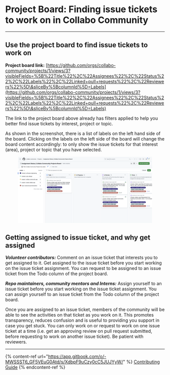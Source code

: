 # Project Board: Finding issue tickets to work on in Collabo Community

***

## Use the project board to find issue tickets to work on

**Project board link:** [https://github.com/orgs/collabo-community/projects/1/views/3?visibleFields=%5B%22Title%22%2C%22Assignees%22%2C%22Status%22%2C%22Labels%22%2C%22Linked+pull+requests%22%2C%22Reviewers%22%5D\&sliceBy%5BcolumnId%5D=Labels](https://github.com/orgs/collabo-community/projects/1/views/3?visibleFields=%5B%22Title%22%2C%22Assignees%22%2C%22Status%22%2C%22Labels%22%2C%22Linked+pull+requests%22%2C%22Reviewers%22%5D\&sliceBy%5BcolumnId%5D=Labels)

The link to the project board above already has filters applied to help you better find issue tickets by interest, project or topic.

As shown in the screenshot, there is a list of labels on the left hand side of the board. Clicking on the labels on the left side of the board will change the board content accordingly: to only show the issue tickets for that interest (area), project or topic that you have selected.

<figure><img src=".gitbook/assets/Screenshot 2024-04-06 at 20.43.27.png" alt=""><figcaption></figcaption></figure>

## **Getting assigned to issue ticket, and why get assigned**

_**Volunteer contributors:**_ Comment on an issue ticket that interests you to get assigned to it. Get assigned to the issue ticket before you start working on the issue ticket assignment. You can request to be assigned to an issue ticket from the Todo column of the project board.

_**Repo maintainers, community mentors and Interns:**_ Assign yourself to an issue ticket before you start working on the issue ticket assignment. You can assign yourself to an issue ticket from the Todo column of the project board.

Once you are assigned to an issue ticket, members of the community will be able to see the activities on that ticket as you work on it. This promotes transparency, reduces confusion and is useful to providing you support in case you get stuck. You can only work on or request to work on one issue ticket at a time (i.e. get an approving review on pull request submitted, before requesting to work on another issue ticket). Be patient with reviewers.

***

{% content-ref url="https://app.gitbook.com/o/-MWSSST6_GF5VEuG0Atd/s/XdbpF9uCzy0cC5JUJYyW/" %}
[Contributing Guide](https://app.gitbook.com/o/-MWSSST6\_GF5VEuG0Atd/s/XdbpF9uCzy0cC5JUJYyW/)
{% endcontent-ref %}
